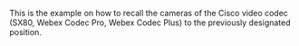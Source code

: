 This is the example on how to recall the cameras of the Cisco video codec (SX80, Webex Codec Pro, Webex Codec Plus) to the previously designated position.
